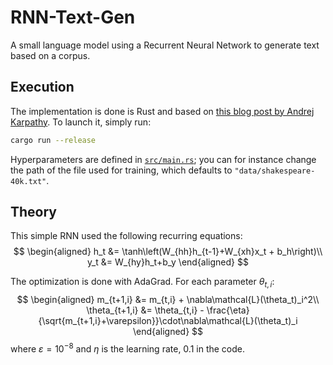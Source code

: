 # RNN-Text-Gen
A small language model using a Recurrent Neural Network to generate text based on a corpus.

## Execution
The implementation is done is Rust and based on [this blog post by Andrej Karpathy](http://karpathy.github.io/2015/05/21/rnn-effectiveness/). To launch it, simply run:
```bash
cargo run --release
```
Hyperparameters are defined in [`src/main.rs`](src/main.rs); you can for instance change the path of the file used for training, which defaults to `"data/shakespeare-40k.txt"`.

## Theory
This simple RNN used the following recurring equations:
$$
\begin{aligned}
h_t &= \tanh\left(W_{hh}h_{t-1}+W_{xh}x_t + b_h\right)\\
y_t &= W_{hy}h_t+b_y
\end{aligned}
$$

The optimization is done with AdaGrad. For each parameter $\theta_{t,i}$:
$$
\begin{aligned}
        m_{t+1,i} &= m_{t,i} + \nabla\mathcal{L}(\theta_t)_i^2\\
        \theta_{t+1,i} &= \theta_{t,i} - \frac{\eta}{\sqrt{m_{t+1,i}+\varepsilon}}\cdot\nabla\mathcal{L}(\theta_t)_i
\end{aligned}
$$
where $\varepsilon=10^{-8}$ and $\eta$ is the learning rate, $0.1$ in the code.